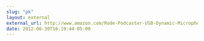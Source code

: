 ```yaml
---
slug: "pk"
layout: external
external_url: http://www.amazon.com/Rode-Podcaster-USB-Dynamic-Microphone/dp/B000JM46FY/ref=sr_1_1?ie=UTF8&qid=1341091172&sr=8-1&keywords=rode+podcaster
date: 2012-06-30T16:19:44-05:00
---
```

